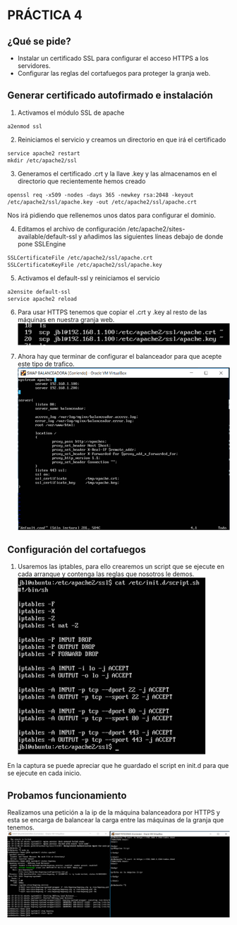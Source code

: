 # PRÁCTICA 4

## ¿Qué se pide?
 - Instalar un certificado SSL para configurar el acceso HTTPS a los servidores.
 - Configurar las reglas del cortafuegos para proteger la granja web.

## Generar certificado autofirmado e instalación

1. Activamos el módulo SSL de apache 
~~~
a2enmod ssl
~~~

2. Reiniciamos el servicio y creamos un directorio en que irá el certificado
~~~
service apache2 restart
mkdir /etc/apache2/ssl
~~~

3. Generamos el certificado .crt y la llave .key y las almacenamos en el directorio que recientemente hemos creado
~~~
openssl req -x509 -nodes -days 365 -newkey rsa:2048 -keyout
/etc/apache2/ssl/apache.key -out /etc/apache2/ssl/apache.crt
~~~
Nos irá pidiendo que rellenemos unos datos para configurar el dominio.

4. Editamos el archivo de configuración /etc/apache2/sites-available/default-ssl y añadimos las siguientes líneas debajo de donde pone SSLEngine
~~~
SSLCertificateFile /etc/apache2/ssl/apache.crt
SSLCertificateKeyFile /etc/apache2/ssl/apache.key
~~~

5. Activamos el default-ssl y reiniciamos el servicio
~~~
a2ensite default-ssl
service apache2 reload 
~~~

6. Para usar HTTPS tenemos que copiar el .crt y .key al resto de las máquinas en nuestra granja web.
![Ruta incorrecta](./img/copiar-claves.PNG)

7. Ahora hay que terminar de configurar el balanceador para que acepte este tipo de trafico.
![Ruta incorrecta](./img/default-conf.PNG)

## Configuración del cortafuegos

1. Usaremos las iptables, para ello crearemos un script que se ejecute en cada arranque y contenga las reglas que nosotros le demos.
![Ruta incorrecta](./img/script.PNG)

En la captura se puede apreciar que he guardado el script en init.d para que se ejecute en cada inicio.

## Probamos funcionamiento

Realizamos una petición a la ip de la máquina balanceadora por HTTPS y esta se encarga de balancear la carga entre las máquinas de la granja que tenemos.
![Ruta incorrecta](./img/peticiones.PNG)